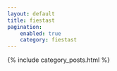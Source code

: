 ```yaml
---
layout: default
title: fiestast
pagination:
    enabled: true
    category: fiestast
---
```


{% include category_posts.html %}